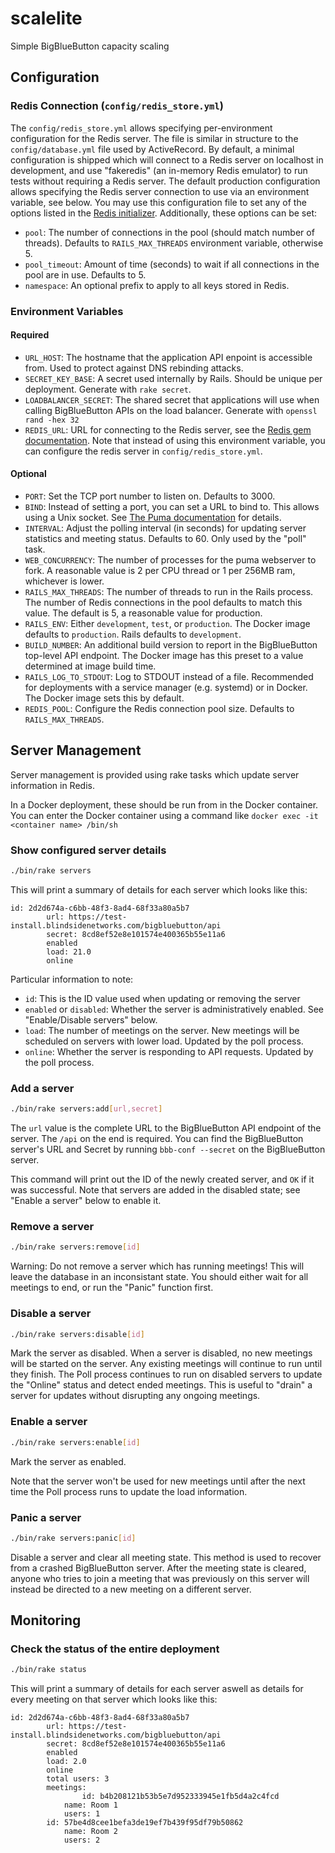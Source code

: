 # scalelite
Simple BigBlueButton capacity scaling

## Configuration

### Redis Connection (`config/redis_store.yml`)

The `config/redis_store.yml` allows specifying per-environment configuration for the Redis server.
The file is similar in structure to the `config/database.yml` file used by ActiveRecord.
By default, a minimal configuration is shipped which will connect to a Redis server on localhost in development, and use "fakeredis" (an in-memory Redis emulator) to run tests without requiring a Redis server.
The default production configuration allows specifying the Redis server connection to use via an environment variable, see below.
You may use this configuration file to set any of the options listed in the [Redis initializer](https://rubydoc.info/github/redis/redis-rb/master/Redis#initialize-instance_method).
Additionally, these options can be set:

* `pool`: The number of connections in the pool (should match number of threads). Defaults to `RAILS_MAX_THREADS` environment variable, otherwise 5.
* `pool_timeout`: Amount of time (seconds) to wait if all connections in the pool are in use. Defaults to 5.
* `namespace`: An optional prefix to apply to all keys stored in Redis.

### Environment Variables

#### Required

* `URL_HOST`: The hostname that the application API enpoint is accessible from. Used to protect against DNS rebinding attacks.
* `SECRET_KEY_BASE`: A secret used internally by Rails. Should be unique per deployment. Generate with `rake secret`.
* `LOADBALANCER_SECRET`: The shared secret that applications will use when calling BigBlueButton APIs on the load balancer. Generate with `openssl rand -hex 32`
* `REDIS_URL`: URL for connecting to the Redis server, see the [Redis gem documentation](https://rubydoc.info/github/redis/redis-rb/master/Redis#initialize-instance_method). Note that instead of using this environment variable, you can configure the redis server in `config/redis_store.yml`.

#### Optional

* `PORT`: Set the TCP port number to listen on. Defaults to 3000.
* `BIND`: Instead of setting a port, you can set a URL to bind to. This allows using a Unix socket. See [The Puma documentation](https://puma.io/puma/Puma/DSL.html#bind-instance_method) for details.
* `INTERVAL`: Adjust the polling interval (in seconds) for updating server statistics and meeting status. Defaults to 60. Only used by the "poll" task.
* `WEB_CONCURRENCY`: The number of processes for the puma webserver to fork. A reasonable value is 2 per CPU thread or 1 per 256MB ram, whichever is lower.
* `RAILS_MAX_THREADS`: The number of threads to run in the Rails process. The number of Redis connections in the pool defaults to match this value. The default is 5, a reasonable value for production.
* `RAILS_ENV`: Either `development`, `test`, or `production`. The Docker image defaults to `production`. Rails defaults to `development`.
* `BUILD_NUMBER`: An additional build version to report in the BigBlueButton top-level API endpoint. The Docker image has this preset to a value determined at image build time.
* `RAILS_LOG_TO_STDOUT`: Log to STDOUT instead of a file. Recommended for deployments with a service manager (e.g. systemd) or in Docker. The Docker image sets this by default.
* `REDIS_POOL`: Configure the Redis connection pool size. Defaults to `RAILS_MAX_THREADS`.

## Server Management

Server management is provided using rake tasks which update server information in Redis.

In a Docker deployment, these should be run from in the Docker container. You can enter the Docker container using a command like `docker exec -it <container name> /bin/sh`

### Show configured server details

```sh
./bin/rake servers
```

This will print a summary of details for each server which looks like this:

```
id: 2d2d674a-c6bb-48f3-8ad4-68f33a80a5b7
        url: https://test-install.blindsidenetworks.com/bigbluebutton/api
        secret: 8cd8ef52e8e101574e400365b55e11a6
        enabled
        load: 21.0
        online
```

Particular information to note:

* `id`: This is the ID value used when updating or removing the server
* `enabled` or `disabled`: Whether the server is administratively enabled. See "Enable/Disable servers" below.
* `load`: The number of meetings on the server. New meetings will be scheduled on servers with lower load. Updated by the poll process.
* `online`: Whether the server is responding to API requests. Updated by the poll process.

### Add a server

```sh
./bin/rake servers:add[url,secret]
```

The `url` value is the complete URL to the BigBlueButton API endpoint of the server. The `/api` on the end is required.
You can find the BigBlueButton server's URL and Secret by running `bbb-conf --secret` on the BigBlueButton server.

This command will print out the ID of the newly created server, and `OK` if it was successful.
Note that servers are added in the disabled state; see "Enable a server" below to enable it.

### Remove a server

```sh
./bin/rake servers:remove[id]
```

Warning: Do not remove a server which has running meetings! This will leave the database in an inconsistant state.
You should either wait for all meetings to end, or run the "Panic" function first.

### Disable a server

```sh
./bin/rake servers:disable[id]
```

Mark the server as disabled.
When a server is disabled, no new meetings will be started on the server.
Any existing meetings will continue to run until they finish.
The Poll process continues to run on disabled servers to update the "Online" status and detect ended meetings.
This is useful to "drain" a server for updates without disrupting any ongoing meetings.

### Enable a server

```sh
./bin/rake servers:enable[id]
```

Mark the server as enabled.

Note that the server won't be used for new meetings until after the next time the Poll process runs to update the load information.

### Panic a server

```sh
./bin/rake servers:panic[id]
```

Disable a server and clear all meeting state.
This method is used to recover from a crashed BigBlueButton server.
After the meeting state is cleared, anyone who tries to join a meeting that was previously on this server will instead be directed to a new meeting on a different server.

## Monitoring

### Check the status of the entire deployment
```sh
./bin/rake status
```

This will print a summary of details for each server aswell as details for every meeting on that server which looks like this:

```
id: 2d2d674a-c6bb-48f3-8ad4-68f33a80a5b7
        url: https://test-install.blindsidenetworks.com/bigbluebutton/api
        secret: 8cd8ef52e8e101574e400365b55e11a6
        enabled
        load: 2.0
        online
        total users: 3
        meetings:
                id: b4b208121b53b5e7d952333945e1fb5d4a2c4fcd
			name: Room 1
			users: 1
		id: 57be4d8cee1befa3de19ef7b439f95df79b50862
			name: Room 2
			users: 2
```